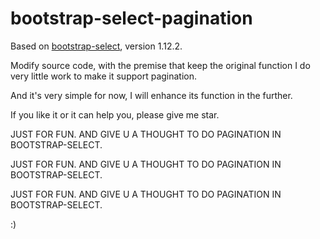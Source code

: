 bootstrap-select-pagination
================

Based on <a href="https://github.com/silviomoreto/bootstrap-select">bootstrap-select</a>, version 1.12.2.

Modify source code, with the premise that keep the original function I do very little work to make it support pagination.

And it's very simple for now, I will enhance its function in the further.

If you like it or it can help you, please give me star. 

JUST FOR FUN. AND GIVE U A THOUGHT TO DO PAGINATION IN BOOTSTRAP-SELECT.

JUST FOR FUN. AND GIVE U A THOUGHT TO DO PAGINATION IN BOOTSTRAP-SELECT.

JUST FOR FUN. AND GIVE U A THOUGHT TO DO PAGINATION IN BOOTSTRAP-SELECT.

:)

